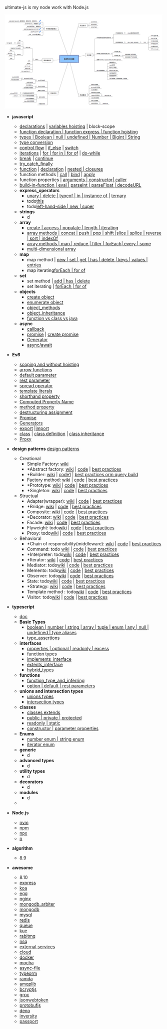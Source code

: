 
ultimate-js is my node work with Node.js

![Alt text](./system.png)

- **javascript**
  - [declarations](./javascript/declarations/declarations.js) | [variables hoisting](./javascript/declarations/variable_hoisting.js) | block-scope  
  - [function declaration | function express | function hoisting](javascript/function/function_declarate.js)
  - [types | Boolean | null | undefined | Number | Bigint | String](./javascript/types/types.js)   
  - [type conversion](./javascript/types/type_conversion.js)
  - [control flow](./javascript/control_flow) | [if_else](./javascript/control_flow/if_else.js) | [switch](./javascript/control_flow/switch.js)
  - [iterations](./javascript/iterations) | [for | for in | for of](./javascript/iterations/for.js)  | [do-while](./javascript/iterations/do_while.js) 
  - [break](./javascript/terminates_statement/terminates.js) | [continue](./javascript/terminates_statement/terminates.js)
  - [try_catch_finally](./javascript/exception_handling/try_catch_finally.js)
  - [function](./javascript/function) | [declaration](./javascript/function/function_declarate.js) | [nested | closures](./javascript/function/function_nested_closures.js) 
  - function methods | [call](./javascript/function/function_methods_call.js) | [bind](./javascript/function/function_methods_bind.js) | [apply](./javascript/function/function_methods_apply.js)
  - function properties | [arguments | constructor| caller ](./javascript/function/function_properties.js)
  - [build-in-function | eval | parseInt | parseFloat | decodeURL](./javascript/build_in_functions/build_in_function.js)
  - **express_operators**
     - [unary | delete | typeof | in | instance of ](./javascript/expressions_operators/unary_ternary.js) | [ternary](./javascript/expressions_operators/unary_ternary.js)
     - todo[this](./javascript/expressions_operators/this.js)
     - todo[left-hand-side | new | super](./javascript/expressions_operators/new_super.js)
  -  **strings**
     - d
  -  **array**
     - [create | access | populate | length | iterating](./javascript/array/create_access.js)
     - [array methods | concat | push | pop | shift |slice | splice | reverse | sort | indexOf](./javascript/array/array_methods_operator.js)
     - [array methods | map | reduce | filter | forEach| every | some ](./javascript/array/array_methods_iterating.js)
     - [multi-dimensional array](./javascript/array/2d_object_array.js)
  -  **map** 
     - map method | [new | set | get | has | delete | keys | values | entries](./javascript/map/map.js)
     - map iterating[forEach | for of](./javascript/map/map.js)
  -  **set** 
     - set method | [add | has | delete ](./javascript/set/set.js)
     - set iterating | [forEach | for of](./javascript/set/set.js)
  -  **objects** 
     -  [create object](./javascript/objects/create_objects.js)
     -  [enumerate object](./javascript/objects/enumerate_objects.js)
     -  [object_methods](./javascript/objects/objects_methods.js)
     -  [object_inheritance](./javascript/objects/objects_inheritance.js)
     -  [function vs class vs java](./javascript/objects/function_vs_class_vs_java.js)
  -  **async**  
     -  [callback](./javascript/async/callback/callback.js)
     -  [promise](./javascript/async/promise/promise.js) | [create promise](./javascript/async/promise/create_promise.js)
     -  [Generator](./javascript/async/Generator/generator.js)
     -  [async/await](./javascript/async/async_await/async_await.js)    
- **Es6**
   - [scoping and without hoisting](./es6/scoped.js)
   - [arrow functions](./es6/arrow_functions/arrow_function.js)
   - [default parameter](es6/parameter/default_parameter.js)
   - [rest parameter](./es6/parameter/rest_parameter.js)
   - [spread operator](./es6/parameter/rest_parameter.js)
   - [template literals](./es6/template_literal.js)
   - [shorthand property](es6/object_properties/shorthand_property.js)
   - [Computed Property Name](es6/object_properties/computed_property_name.js)
   - [method property](./es6/build_in_methods/build_in_methods.js)   
   - [destructuring assignment](./es6/destructuring/destructuring.js)
   - [Promise](./javascript/async/promise/promise.js)
   - [Generators](./javascript/async/Generator/generator.js)
   - [export](https://developer.mozilla.org/zh-CN/docs/Web/JavaScript/Reference/Statements/export) |[import](https://developer.mozilla.org/zh-CN/docs/Web/JavaScript/Reference/Statements/import)
   - [class](./es6/classes) | [class definition](./es6/classes/class_definition.js) | [class inheritance](./es6/classes/class_inheritance.js)
   - [Proxy](./es6/proxy/proxy.js)
   
- **design patterns**  [design patterns](https://loredanacirstea.github.io/es6-design-patterns/#builder)
  - Creational
    - Simple Factory: [wiki](https://en.wikipedia.org/wiki/Factory_(object-oriented_programming)) 
    - *Abstract factory: [wiki](https://en.wikipedia.org/wiki/Abstract_factory_pattern) | [code](design-patterns/creational/abstract_factory/abstract_factory.js) | [best practices]()
    - *Builder: [wiki](https://en.wikipedia.org/wiki/Builder_pattern) | [code1](design-patterns/creational/builder/builder.js) | [best practices orm query build]() 
    - Factory method: [wiki](https://en.wikipedia.org/wiki/Factory_method_pattern) | [code](design-patterns/creational/factory_method/factory_method.js) | [best practices]()
    - *Prototype: [wiki](https://en.wikipedia.org/wiki/Prototype_pattern) | [code](./design-patterns/creational/prototype/prototype.js) | [best practices]() 
    - *Singleton: [wiki](https://en.wikipedia.org/wiki/Singleton_pattern) | [code](./design-patterns/creational/singleton/singleton.js) | [best practices]() 
  - Structual
    - Adapter(wrapper): [wiki](https://en.wikipedia.org/wiki/Adapter_pattern) | [code](./design-patterns/structual/adapter/adapter.js) | [best practices]() 
    - *Bridge: [wiki](https://en.wikipedia.org/wiki/Bridge_pattern) | [code](./design-patterns/structual/bridge/bridge.js) | [best practices]() 
    - Composite: [wiki](https://en.wikipedia.org/wiki/Composite_pattern) | [code](./design-patterns/structual/composite/composite.js) | [best practices]() 
    - *Decorator: [wiki](https://en.wikipedia.org/wiki/Decorator_pattern) | [code](./design-patterns/structual/decorator/decorator.js) | [best practices]() 
    - Facade: [wiki](https://en.wikipedia.org/wiki/Facade_pattern) | [code](./design-patterns/structual/facade/facade.js) | [best practices]() 
    - Flyweight: todo[wiki](https://en.wikipedia.org/wiki/Flyweight_pattern) | [code](./design-patterns/structual/flyweight/flyweight.js) | [best practices]() 
    - Proxy: todo[wiki](https://en.wikipedia.org/wiki/Proxy_pattern) | [code](./design-patterns/structual/proxy/proxy.js) | [best practices]() 
  - Behavioral
    - *Chain of responsibility(middleware): [wiki](https://en.wikipedia.org/wiki/Chain-of-responsibility_pattern) | [code](./design-patterns/behavioral/chain_of_responsibility/chain_of_responsibility.js) | [best practices]() 
    - Command: todo [wiki](https://en.wikipedia.org/wiki/Command_pattern) | [code]() | [best practices]() 
    - *Interpreter: todo[wiki](https://en.wikipedia.org/wiki/Interpreter_pattern) | [code]() | [best practices]() 
    - *Iterator: [wiki](https://en.wikipedia.org/wiki/Iterator_pattern) | [code]() | [best practices]() 
    - Mediator: todo[wiki](https://en.wikipedia.org/wiki/Mediator_pattern) | [code]() | [best practices]() 
    - Memento: todo[wiki](https://en.wikipedia.org/wiki/Memento_pattern) | [code]() | [best practices]() 
    - Observer: todo[wiki](https://en.wikipedia.org/wiki/Observer_pattern) | [code]() | [best practices]() 
    - State: todo[wiki](https://en.wikipedia.org/wiki/State_pattern) | [code]() | [best practices]() 
    - *Strategy: [wiki](https://en.wikipedia.org/wiki/Strategy_pattern) | [code](./design-patterns/behavioral/strategy/strategy.js) | [best practices]() 
    - Template method : todo[wiki](https://en.wikipedia.org/wiki/Template_method_pattern) | [code]() | [best practices]() 
    - Visitor: todo[wiki](https://en.wikipedia.org/wiki/Visitor_pattern) | [code]() | [best practices]() 

- **typescript**
   - [doc](./typescript/typescript.md)
   - **Basic Types**
      - [boolean | number | string | array | tuple | enum | any | null | undefined | type aliases](typescript/basic_types/basic_type.ts)
      - [type_assertions](typescript/basic_types/type_assertions.ts)
   - **interfaces**
      - [properties | optional | readonly | excess](./typescript/interfaces/interface_properties.ts)
      - [function types](./typescript/interfaces/interface_function_types.ts)
      - [implements_interface](./typescript/interfaces/class_implements_interface.ts)
      - [extents_interface](./typescript/interfaces/interface_extends_interface.ts)
      - [hybrid_types](./typescript/interfaces/interface_hybrid_types.ts)
   - **functions**
      - [function_type_and_inferring](./typescript/functions/function_type_and_inferring_type.ts)
      - [option | default | rest parameters](./typescript/functions/option_default_rest_parameters.ts)
   - **unions and intersection types**
      - [unions types](./typescript/unions_and_intersection_types/union_types.ts)
      - [intersection types](./typescript/unions_and_intersection_types/intersection_types.ts)
   - **classes**
      - [classes extends](./typescript/classes/class_extends_class.ts)
      - [public | private | protected](./typescript/classes/public_private_protected.ts)
      - [readonly | static](./typescript/classes/public_private_protected.ts)
      - [constructor | parameter properties ](./typescript/classes/public_private_protected.ts)
   - **Enums**
      - [number enum | string enum](./typescript/enums/enums.ts)
      - [iterator enum](./typescript/enums/enums_iterator.test.ts)
   - **generic**
      - d
   - **advanced types**
      - d
   - **utility types**
      - d
   - **decorators**
      - d
   - **modules**
      - d
   - 
- **Node.js**
   - [nvm](https://github.com/nvm-sh/nvm)
   - [npm](https://www.npmjs.com/)
   - [npx](https://www.npmjs.com/package/npx)
   - [n](https://github.com/tj/n)
  
- **algorithm**  
   - 8.9
  

- **awesome**
  - 8.10
  - [express]()
  - [koa]()
  - [egg]()
  - [nginx](./docs/nginx.md)
  - [mongodb_arbiter](./docs/mongodb_arbiter.md)
  - [mongodb](./docs/mongodb.md) 
  - [mysql](./docs/mysql.md)
  - [redis](./docs/redis.md)
  - [queue]() 
  - [kue]() 
  - [rabitmq]() 
  - [nsq](./docs/queue.md)
  - [external services](./docs/external_services.md)
  - [cloud](./docs/cloud.md)
  - [docker](./docs/docker.md)
  - [mocha](./docs/mocha.md)
  - [async-file]()
  - [typeorm]()
  - [ramda]()
  - [amqplib]()
  - [bcryptjs]()
  - [grpc]()
  - [jsonwebtoken]()
  - [protobufjs]()
  - [deno]()
  - [inversity](https://github.com/inversify/InversifyJS)
  - [passport](https://github.com/jaredhanson/passport)
  